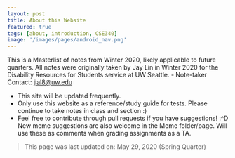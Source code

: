 ```yaml
---
layout: post
title: About this Website
featured: true
tags: [about, introduction, CSE340]
image: '/images/pages/android_nav.png'
---
```

This is a Masterlist of notes from Winter 2020, likely applicable to future quarters. All notes were originally taken by Jay Lin in Winter 2020 for the Disability Resources for Students service at UW Seattle.
    - Note-taker Contact: jial8@uw.edu

- This site will be updated frequently. 
- Only use this website as a reference/study guide for tests. Please continue to take notes in class and section :)
- Feel free to contribute through pull requests if you have suggestions! :^D New meme suggestions are also welcome in the Meme folder/page. Will use these as comments when grading assignments as a TA.

> This page was last updated on: May 29, 2020 (Spring Quarter)


